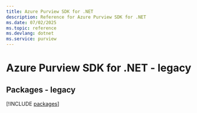 ```yaml
---
title: Azure Purview SDK for .NET
description: Reference for Azure Purview SDK for .NET
ms.date: 07/02/2025
ms.topic: reference
ms.devlang: dotnet
ms.service: purview
---
```

# Azure Purview SDK for .NET - legacy
## Packages - legacy
[!INCLUDE [packages](purview-index.md)]